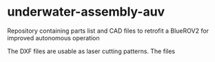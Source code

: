 # underwater-assembly-auv
Repository containing parts list and CAD files to retrofit a BlueROV2 for improved autonomous operation

The DXF files are usable as laser cutting patterns. The files
